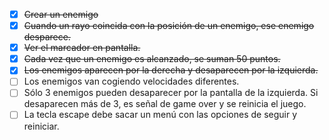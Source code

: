 - [x] ~~Crear un enemigo~~
- [x] ~~Cuando un rayo coincida con la posición de un enemigo, ese enemigo desparece.~~
- [x] ~~Ver el marcador en pantalla.~~
- [x] ~~Cada vez que un enemigo es alcanzado, se suman 50 puntos.~~
- [x] ~~Los enemigos aparecen por la derecha y desaparecen por la izquierda.~~
- [ ] Los enemigos van cogiendo velocidades diferentes.
- [ ] Sólo 3 enemigos pueden desaparecer por la pantalla de la izquierda. Si desaparecen más de 3, es señal de game over y se reinicia el juego.
- [ ] La tecla escape debe sacar un menú con las opciones de seguir y reiniciar.